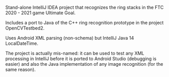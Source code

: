 Stand-alone IntelliJ IDEA project that
recognizes the ring stacks in the FTC
2020 - 2021 game Ultimate Goal.

Includes a port to Java of the C++ ring
recognition prototype in the project
OpenCVTestbed2.

Uses Android XML parsing (non-schema) but
IntelliJ Java 14 LocalDateTime.

The project is actually mis-named: it can
be used to test any XML processing in
IntelliJ before it is ported to Android
Studio (debugging is easier) and also the
Java implementation of any image recognition
(for the same reason).